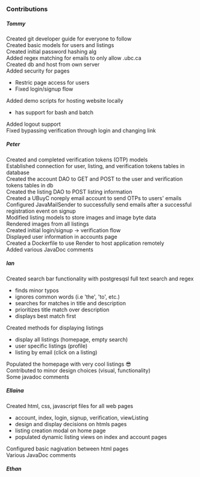 ### Contributions
##### Tommy
Created git developer guide for everyone to follow\
Created basic models for users and listings\
Created initial password hashing alg\
Added regex matching for emails to only allow .ubc.ca\
Created db and host from own server\
Added security for pages
  * Restric page access for users
  * Fixed login/signup flow

Added demo scripts for hosting website locally
  * has support for bash and batch

Added logout support\
Fixed bypassing verification through login and changing link

##### Peter
Created and completed verification tokens (OTP) models\
Established connection for user, listing, and verification tokens tables in database\
Created the account DAO to GET and POST to the user and verification tokens tables in db\
Created the listing DAO to POST listing information\
Created a UBuyC noreply email account to send OTPs to users' emails\
Configured JavaMailSender to successfully send emails after a successful registration event on signup\
Modified listing models to store images and image byte data\
Rendered images from all listings\
Created initial login/signup -> verification flow\
Displayed user information in accounts page\
Created a Dockerfile to use Render to host application remotely\
Added various JavaDoc comments

##### Ian
Created search bar functionality with postgresqsl full text search and regex
  * finds minor typos
  * ignores common words (i.e 'the', 'to', etc.)
  * searches for matches in title and description
  * prioritizes title match over description
  * displays best match first

Created methods for displaying listings
  * display all listings (homepage, empty search)
  * user specific listings (profile)
  * listing by email (click on a listing)

Populated the homepage with very cool listings 😎\
Contributed to minor design choices (visual, functionality)\
Some javadoc comments

##### Ellaina
Created html, css, javascript files for all web pages
  * account, index, login, signup, verification, viewListing
  * design and display decisions on htmls pages
  * listing creation modal on home page
  * populated dynamic listing views on index and account pages

Configured basic nagivation between html pages\
Various JavaDoc comments


##### Ethan

